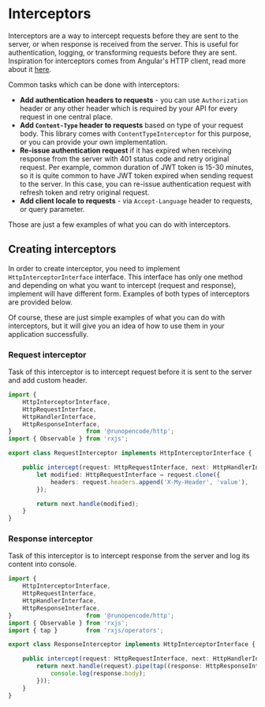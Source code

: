 # Interceptors

Interceptors are a way to intercept requests before they are sent to the server, or when response is received from the
server. This is useful for authentication, logging, or transforming requests before they are sent. Inspiration for
interceptors comes from Angular's HTTP client, read more about
it [here](https://angular.io/guide/http#intercepting-requests-and-responses).

Common tasks which can be done with interceptors:

- **Add authentication headers to requests** - you can use `Authorization` header or any other header which is required
  by your API for every request in one central place.
- **Add `Content-Type` header to requests** based on type of your request body. This library comes
  with `ContentTypeInterceptor` for this purpose, or you can provide your own implementation.
- **Re-issue authentication request** if it has expired when receiving response from the server with 401 status code and
  retry original request. Per example, common duration of JWT token is 15-30 minutes, so it is quite common to have JWT
  token expired when sending request to the server. In this case, you can re-issue authentication request with refresh
  token and retry original request.
- **Add client locale to requests** - via `Accept-Language` header to requests, or query parameter.

Those are just a few examples of what you can do with interceptors.

## Creating interceptors

In order to create interceptor, you need to implement `HttpInterceptorInterface` interface. This interface has only one
method and depending on what you want to intercept (request and response), implement will have different form. Examples
of both types of interceptors are provided below.

Of course, these are just simple examples of what you can do with interceptors, but it will give you an idea of how to
use them in your application successfully.

### Request interceptor

Task of this interceptor is to intercept request before it is sent to the server and add custom header.

```typescript
import {
    HttpInterceptorInterface,
    HttpRequestInterface,
    HttpHandlerInterface,
    HttpResponseInterface,
}                     from '@runopencode/http';
import { Observable } from 'rxjs';

export class RequestInterceptor implements HttpInterceptorInterface {

    public intercept(request: HttpRequestInterface, next: HttpHandlerInterface): Observable<HttpResponseInterface<T>> {
        let modified: HttpRequestInterface = request.clone({
            headers: request.headers.append('X-My-Header', 'value'),
        });

        return next.handle(modified);
    }
}
```

### Response interceptor

Task of this interceptor is to intercept response from the server and log its content into console.

```typescript
import {
    HttpInterceptorInterface,
    HttpRequestInterface,
    HttpHandlerInterface,
    HttpResponseInterface,
}                     from '@runopencode/http';
import { Observable } from 'rxjs';
import { tap }        from 'rxjs/operators';

export class ResponseInterceptor implements HttpInterceptorInterface {

    public intercept(request: HttpRequestInterface, next: HttpHandlerInterface): Observable<HttpResponseInterface<T>> {
        return next.handle(request).pipe(tap((response: HttpResponseInterface<T>): void => {
            console.log(response.body);
        }));
    }
}
```
